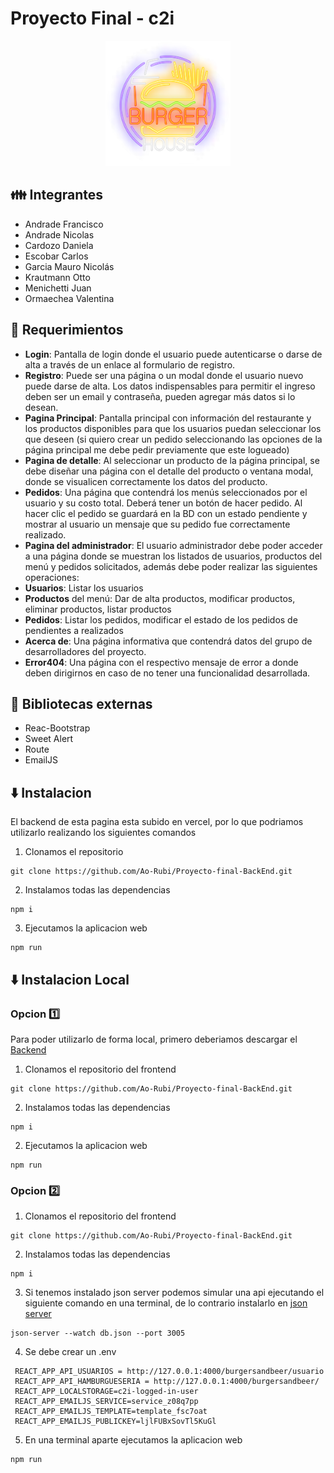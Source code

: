 # Proyecto Final - c2i
<p align="center"> <img src="src/img/logoLed.png" alt="logo-burgerhouse" height="200" width="200"/> </p>

## 👪 Integrantes 
- Andrade Francisco
- Andrade Nicolas
- Cardozo Daniela
- Escobar Carlos
- Garcia Mauro Nicolás
- Krautmann Otto
- Menichetti Juan
- Ormaechea Valentina

## 📜 Requerimientos 

- **Login**: Pantalla de login donde el usuario puede autenticarse o darse de alta a través de un enlace al formulario de
registro.
- **Registro**: Puede ser una página o un modal donde el usuario nuevo puede darse de alta. Los datos indispensables para
permitir el ingreso deben ser un email y contraseña, pueden agregar más datos si lo desean.
- **Pagina Principal**: Pantalla principal con información del restaurante y los productos disponibles para que los usuarios puedan
seleccionar los que deseen (si quiero crear un pedido seleccionando las opciones de la página principal me
debe pedir previamente que este logueado)
- **Pagina de detalle**: Al seleccionar un producto de la página principal, se debe diseñar una página con el detalle del producto o
ventana modal, donde se visualicen correctamente los datos del producto.
- **Pedidos**: Una página que contendrá los menús seleccionados por el usuario y su costo total. Deberá tener un botón
de hacer pedido. Al hacer clic el pedido se guardará en la BD con un estado pendiente y mostrar al usuario
un mensaje que su pedido fue correctamente realizado.
- **Pagina del administrador**: El usuario administrador debe poder acceder a una página donde se muestran los listados de usuarios,
productos del menú y pedidos solicitados, además debe poder realizar las siguientes operaciones:
- **Usuarios**: Listar los usuarios
- **Productos** del menú: Dar de alta productos, modificar productos, eliminar productos, listar productos
- **Pedidos**: Listar los pedidos, modificar el estado de los pedidos de pendientes a realizados
- **Acerca de**: Una página informativa que contendrá datos del grupo de desarrolladores del proyecto.
- **Error404**: Una página con el respectivo mensaje de error a donde deben dirigirnos en caso de no tener una
funcionalidad desarrollada.
## 📗 Bibliotecas externas

- Reac-Bootstrap
- Sweet Alert
- Route
- EmailJS

## ⬇️ Instalacion
El backend de esta pagina esta subido en vercel, por lo que podriamos utilizarlo realizando los siguientes comandos

1. Clonamos el repositorio
```
git clone https://github.com/Ao-Rubi/Proyecto-final-BackEnd.git
```
2. Instalamos todas las dependencias
```
npm i
```
3. Ejecutamos la aplicacion web
```
npm run
```
## ⬇️ Instalacion Local

### Opcion 1️⃣ 
Para poder utilizarlo de forma local, primero deberiamos descargar el [Backend](https://github.com/Ao-Rubi/Proyecto-final-BackEnd)

1. Clonamos el repositorio del frontend 
```
git clone https://github.com/Ao-Rubi/Proyecto-final-BackEnd.git
```

2. Instalamos todas las dependencias
```
npm i
```

2. Ejecutamos la aplicacion web
```
npm run
```
### Opcion 2️⃣
1. Clonamos el repositorio del frontend 
```
git clone https://github.com/Ao-Rubi/Proyecto-final-BackEnd.git
```

2. Instalamos todas las dependencias
```
npm i
```

3. Si tenemos instalado json server podemos simular una api ejecutando el siguiente comando en una terminal, de lo contrario instalarlo en [json server](https://www.npmjs.com/package/json-server) 

```
json-server --watch db.json --port 3005
```

4. Se debe crear un .env 
```
 REACT_APP_API_USUARIOS = http://127.0.0.1:4000/burgersandbeer/usuario
 REACT_APP_API_HAMBURGUESERIA = http://127.0.0.1:4000/burgersandbeer/
 REACT_APP_LOCALSTORAGE=c2i-logged-in-user
 REACT_APP_EMAILJS_SERVICE=service_z08q7pp
 REACT_APP_EMAILJS_TEMPLATE=template_fsc7oat
 REACT_APP_EMAILJS_PUBLICKEY=ljlFUBxSovTl5KuGl
```

5. En una terminal aparte ejecutamos la aplicacion web
```
npm run
```





